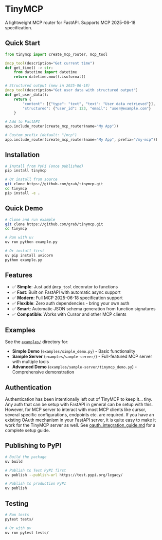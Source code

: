 # TinyMCP

A lightweight MCP router for FastAPI. Supports MCP 2025-06-18 specification.

## Quick Start

```python
from tinymcp import create_mcp_router, mcp_tool

@mcp_tool(description="Get current time")
def get_time() -> str:
    from datetime import datetime
    return datetime.now().isoformat()

# Structured output (new in 2025-06-18)
@mcp_tool(description="Get user data with structured output")
def get_user_data():
    return {
        "content": [{"type": "text", "text": "User data retrieved"}],
        "structured": {"user_id": 123, "email": "user@example.com"}
    }

# Add to FastAPI
app.include_router(create_mcp_router(name="My App"))

# Custom prefix (default: "/mcp")
app.include_router(create_mcp_router(name="My App", prefix="/my-mcp"))
```

## Installation

```bash
# Install from PyPI (once published)
pip install tinymcp

# Or install from source
git clone https://github.com/grab/tinymcp.git
cd tinymcp
pip install -e .
```

## Quick Demo

```bash
# Clone and run example
git clone https://github.com/grab/tinymcp.git
cd tinymcp

# Run with uv
uv run python example.py

# Or install first
uv pip install uvicorn
python example.py
```

## Features

- ✅ **Simple**: Just add `@mcp_tool` decorator to functions
- ✅ **Fast**: Built on FastAPI with automatic async support
- ✅ **Modern**: Full MCP 2025-06-18 specification support
- ✅ **Flexible**: Zero auth dependencies - bring your own auth
- ✅ **Smart**: Automatic JSON schema generation from function signatures
- ✅ **Compatible**: Works with Cursor and other MCP clients

## Examples

See the [`examples/`](./examples/) directory for:

- **Simple Demo** (`examples/simple_demo.py`) - Basic functionality
- **Sample Server** (`examples/sample-server/`) - Full-featured MCP server with multiple tools
- **Advanced Demo** (`examples/sample-server/tinymcp_demo.py`) - Comprehensive demonstration

## Authentication

Authentication has been intentionally left out of TinyMCP to keep it... tiny. Any auth that can be setup with FastAPI in general can be setup with this. However, for MCP server to interact with most MCP clients like cursor, several specific configurations, endpoints etc. are required. If you have an existing OAuth mechanism in your FastAPI server, it is quite easy to make it work for the TinyMCP server as well. See [oauth_integration_guide.md](./auth_info/oauth_integration_guide.md) for a complete setup guide.

## Publishing to PyPI

```bash
# Build the package
uv build

# Publish to Test PyPI first
uv publish --publish-url https://test.pypi.org/legacy/

# Publish to production PyPI
uv publish
```

## Testing

```bash
# Run tests
pytest tests/

# Or with uv
uv run pytest tests/
```